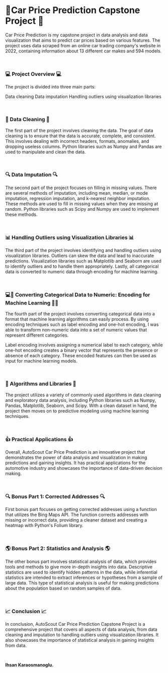 # 🚗Car Price Prediction Capstone Project 🚙

Car Price Prediction is my capstone project in data analysis and data visualization that aims to predict car prices based on various features. The project uses data scraped from an online car trading company's website in 2022, containing information about 13 different car makes and 594 models.

<br>

### 💻 Project Overview 💻

The project is divided into three main parts:

Data cleaning
Data imputation
Handling outliers using visualization libraries

<br>

### 🧹 Data Cleaning 🧹

The first part of the project involves cleaning the data. The goal of data cleaning is to ensure that the data is accurate, complete, and consistent. This involves dealing with incorrect headers, formats, anomalies, and dropping useless columns. Python libraries such as Numpy and Pandas are used to manipulate and clean the data.

<br>

### 🔍 Data Imputation 🔍

The second part of the project focuses on filling in missing values. There are several methods of imputation, including mean, median, or mode imputation, regression imputation, and k-nearest neighbor imputation. These methods are used to fill in missing values when they are missing at random. Python libraries such as Scipy and Numpy are used to implement these methods.

<br>

### 📊 Handling Outliers using Visualization Libraries 📊

The third part of the project involves identifying and handling outliers using visualization libraries. Outliers can skew the data and lead to inaccurate predictions. Visualization libraries such as Matplotlib and Seaborn are used to identify outliers and to handle them appropriately. Lastly, all categorical data is converted to numeric data through encoding for machine learning.

<br>

### 💻🔢 Converting Categorical Data to Numeric: Encoding for Machine Learning 🧮🔣

The fourth part of the project involves converting categorical data into a format that machine learning algorithms can easily process. By using encoding techniques such as label encoding and one-hot encoding, I was able to transform non-numeric data into a set of numeric values that represent different categories.

Label encoding involves assigning a numerical label to each category, while one-hot encoding creates a binary vector that represents the presence or absence of each category. These encoded features can then be used as input for machine learning models.

<br>

### 🔬 Algorithms and Libraries 🔬

The project utilizes a variety of commonly used algorithms in data cleaning and exploratory data analysis, including Python libraries such as Numpy, Pandas, Matplotlib, Seaborn, and Scipy. With a clean dataset in hand, the project then moves on to predictive modeling using machine learning techniques.

<br>

### 👍 Practical Applications 👍

Overall, AutoScout Car Price Prediction is an innovative project that demonstrates the power of data analysis and visualization in making predictions and gaining insights. It has practical applications for the automotive industry and showcases the importance of data-driven decision making.

<br>

### 🔍 Bonus Part 1: Corrected Addresses 🔍

First bonus part focuses on getting corrected addresses using a function that utilizes the Bing Maps API. The function corrects addresses with missing or incorrect data, providing a cleaner dataset and creating a heatmap with Python's Folium library.

<br>

### 🌎 Bonus Part 2: Statistics and Analysis 🌎

The other bonus part involves statistical analysis of data, which provides tools and methods to give more in-depth insights into data. Descriptive statistics are used to identify hidden patterns in the data, while inferential statistics are intended to extract inferences or hypotheses from a sample of large data. This type of statistical analysis is useful for making predictions about the population based on random samples of data.

<br>

### 📈 Conclusion 📈

In conclusion, AutoScout Car Price Prediction Capstone Project is a comprehensive project that covers all aspects of data analysis, from data cleaning and imputation to handling outliers using visualization libraries. It also showcases the importance of statistical analysis in gaining insights from data.

<br>

<b>Ihsan Karaosmanoglu.<b>
